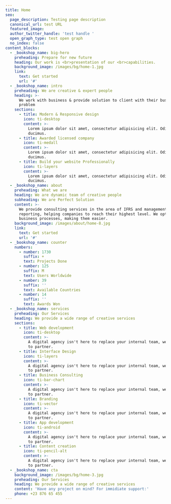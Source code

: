 ```yaml
---
title: Home
seo:
  page_description: Testing page description
  canonical_url: test URL
  featured_image:
  author_twitter_handle: 'test handle '
  open_graph_type: test open graph
  no_index: false
content_blocks:
  - _bookshop_name: big-hero
    preheading: Prepare for new future
    heading: Our work is <br>presentation of our <br>capabilities.
    background_image: /images/bg/home-1.jpg
    link:
      text: Get started
      url: '#'
  - _bookshop_name: intro
    preheading: We are creative & expert people
    heading: >-
      We work with business & provide solution to client with their business
      problem
    sections:
      - title: Modern & Responsive design
        icon: ti-desktop
        content: >-
          Lorem ipsum dolor sit amet, consectetur adipisicing elit. Odit,
          ducimus.
      - title: Awarded licensed company
        icon: ti-medall
        content: >-
          Lorem ipsum dolor sit amet, consectetur adipisicing elit. Odit,
          ducimus.
      - title: Build your website Professionally
        icon: ti-layers
        content: >-
          Lorem ipsum dolor sit amet, consectetur adipisicing elit. Odit,
          ducimus.
  - _bookshop_name: about
    preheading: What we are
    heading: We are dynamic team of creative people
    subheading: We are Perfect Solution
    content: >-
      We provide consulting services in the area of IFRS and management
      reporting, helping companies to reach their highest level. We optimize
      business processes, making them easier.
    background_image: /images/about/home-8.jpg
    link:
      text: Get started
      url: '#'
  - _bookshop_name: counter
    numbers:
      - number: 1730
        suffix: +
        text: Projects Done
      - number: 125
        suffix: M
        text: Users Worldwide
      - number: 39
        suffix: ''
        text: Available Countries
      - number: 14
        suffix: ''
        text: Awards Won
  - _bookshop_name: services
    preheading: Our Services
    heading: We provide a wide range of creative services
    sections:
      - title: Web development
        icon: ti-desktop
        content: >-
          A digital agency isn't here to replace your internal team, we're here
          to partner.
      - title: Interface Design
        icon: ti-layers
        content: >-
          A digital agency isn't here to replace your internal team, we're here
          to partner.
      - title: Business Consulting
        icon: ti-bar-chart
        content: >-
          A digital agency isn't here to replace your internal team, we're here
          to partner.
      - title: Branding
        icon: ti-vector
        content: >-
          A digital agency isn't here to replace your internal team, we're here
          to partner.
      - title: App development
        icon: ti-android
        content: >-
          A digital agency isn't here to replace your internal team, we're here
          to partner.
      - title: Content creation
        icon: ti-pencil-alt
        content: >-
          A digital agency isn't here to replace your internal team, we're here
          to partner.
  - _bookshop_name: cta
    background_image: /images/bg/home-3.jpg
    preheading: Our Services
    heading: We provide a wide range of creative services
    content: 'Have any project on mind? For immidiate support:'
    phone: +23 876 65 455
---
```

